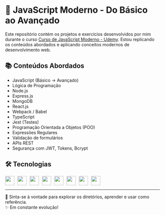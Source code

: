 # 🚀 JavaScript Moderno - Do Básico ao Avançado

Este repositório contém os projetos e exercícios desenvolvidos por mim durante o curso [Curso de JavaScript Moderno - Udemy](https://www.udemy.com/course/curso-de-javascript-moderno-do-basico-ao-avancado/). Estou replicando os conteúdos abordados e aplicando conceitos modernos de desenvolvimento web.

## 📚 Conteúdos Abordados
- JavaScript (Básico → Avançado)
- Lógica de Programação
- Node.js
- Express.js
- MongoDB
- React.js
- Webpack / Babel
- TypeScript
- Jest (Testes)
- Programação Orientada a Objetos (POO)
- Expressões Regulares
- Validação de formulários
- APIs REST
- Segurança com JWT, Tokens, Bcrypt

## 🛠️ Tecnologias
<div style="display: flex; gap: 10px;">
  <img src="https://cdn.jsdelivr.net/gh/devicons/devicon/icons/javascript/javascript-original.svg" height="30" />
  <img src="https://cdn.jsdelivr.net/gh/devicons/devicon/icons/typescript/typescript-original.svg" height="30" />
  <img src="https://cdn.jsdelivr.net/gh/devicons/devicon/icons/nodejs/nodejs-original.svg" height="30" />
  <img src="https://cdn.jsdelivr.net/gh/devicons/devicon/icons/express/express-original.svg" height="30" />
  <img src="https://cdn.jsdelivr.net/gh/devicons/devicon/icons/mongodb/mongodb-original.svg" height="30" />
  <img src="https://cdn.jsdelivr.net/gh/devicons/devicon/icons/react/react-original.svg" height="30" />
  <img src="https://cdn.jsdelivr.net/gh/devicons/devicon/icons/html5/html5-original.svg" height="30" />
  <img src="https://cdn.jsdelivr.net/gh/devicons/devicon/icons/css3/css3-original.svg" height="30" />
</div>

---

📁 Sinta-se à vontade para explorar os diretórios, aprender e usar como referência.  
✨ Em constante evolução!
